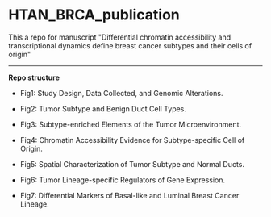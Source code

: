 # HTAN_BRCA_publication

This a repo for manuscript "Differential chromatin accessibility and transcriptional dynamics define breast cancer subtypes and their cells of origin"

---

**Repo structure**

* Fig1: Study Design, Data Collected, and Genomic Alterations.


* Fig2: Tumor Subtype and Benign Duct Cell Types.


* Fig3: Subtype-enriched Elements of the Tumor Microenvironment.


* Fig4: Chromatin Accessibility Evidence for Subtype-specific Cell of Origin.


* Fig5: Spatial Characterization of Tumor Subtype and Normal Ducts.


* Fig6: Tumor Lineage-specific Regulators of Gene Expression.


* Fig7: Differential Markers of Basal-like and Luminal Breast Cancer Lineage.